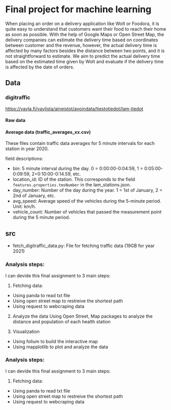 # Final project for machine learning

When placing an order on a delivery application like Wolt or Foodora, it is quite easy to understand that customers want their food to reach their home as soon as possible. With the help of Google Maps or Open Street Map, the delivery companies can estimate the delivery time based on coordinates between customer and the revenue, however, the actual delivery time is affected by many factors besides the distance between two points, and it is not straightforward to estimate. We aim to predict the actual delivery time based on the estimated time given by Wolt and evaluate if the delivery time is affected by the date of orders. 

## Data

### digitraffic

https://vayla.fi/vaylista/aineistot/avoindata/tiestotiedot/lam-tiedot

#### Raw data


#### Average data (traffic_averages_xx.csv)

These files contain traffic data averages for 5 minute intervals for each station in year 2020.

field descriptions:
- bin: 5 minute interval during the day. 0 = 0:00:00-0:04:59, 1 = 0:05:00-0:09:59, 2=0:10:00-0:14.59, etc.
- location_id: ID of the station. This corresponds to the field `features.properties.tmsNumber` in the lam_stations.json.
- day_number: Number of the day during the year. 1 = 1st of January, 2 = 2nd of January, etc.
- avg_speed: Average speed of the vehicles during the 5-minute period. Unit: km/h.
- vehicle_count: Number of vehicles that passed the measurement point during the 5 minute period.


## src

- fetch_digitraffic_data.py: File for fetching traffic data (19GB for year 2021)


### Analysis steps:
I can devide this final assignment to 3 main steps:
1) Fetching data:
+ Using panda to read txt file
+ Using open street map to restreive the shortest path
+ Using request to webcraping data

2) Analyze the data
Using Open Street,  Map packages to analyze the distance and population of each health station

3) Visualization
+ Using folium to build the interactive map
+ Using mapplotlib to plot and analyze the data

### Analysis steps:
I can devide this final assignment to 3 main steps:
1) Fetching data:
+ Using panda to read txt file
+ Using open street map to restreive the shortest path
+ Using request to webcraping data







